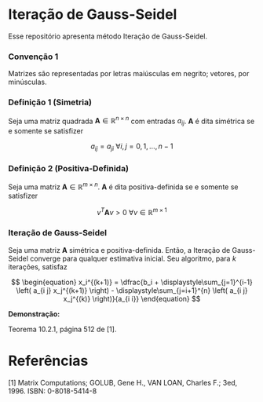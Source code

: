 # Iteração de Gauss-Seidel

Esse repositório apresenta método Iteração de Gauss-Seidel.


### Convenção 1

Matrizes são representadas por letras maiúsculas em negrito; vetores, por minúsculas.


### Definição 1 (Simetria)

Seja uma matriz quadrada $\mathbf{A} \in \mathbb{R}^{n \times n}$ com entradas $a_{i j}$. $\mathbf{A}$ é dita simétrica se e somente se satisfizer

$$
\begin{equation}
    a_{i j} = a_{j i} \textrm{    } \forall i, j = 0, 1, \ldots, n-1
\end{equation}
$$


### Definição 2 (Positiva-Definida)

Seja uma matriz $\mathbf{A} \in \mathbb{R}^{m \times n}$. $\mathbf{A}$ é dita positiva-definida se e somente se satisfizer


$$
\begin{equation}
    v^{T} \mathbf{A} v > 0 \textrm{    } \forall v \in \mathbb{R}^{m \times 1}
\end{equation}
$$


### Iteração de Gauss-Seidel


Seja uma matriz $\mathbf{A}$ simétrica e positiva-definida. Então, a Iteração de Gauss-Seidel converge para qualquer estimativa inicial. Seu algoritmo, para $k$ iterações, satisfaz


$$
\begin{equation}
    x_i^{(k+1)} = \dfrac{b_i + \displaystyle\sum_{j=1}^{i-1} \left( a_{i j} x_j^{(k+1)} \right) - \displaystyle\sum_{j=i+1}^{n} \left( a_{i j} x_j^{(k)} \right)}{a_{i i}}
\end{equation}
$$


**Demonstração:**


Teorema 10.2.1, página 512 de [1].


# Referências

[1] Matrix Computations; GOLUB, Gene H., VAN LOAN, Charles F.; 3ed, 1996. ISBN: 0-8018-5414-8